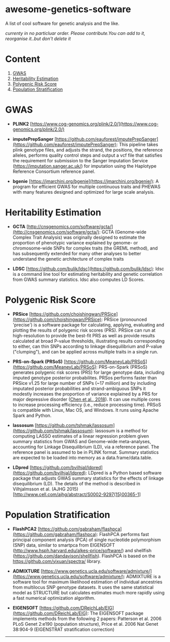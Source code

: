 # awesome-genetics-software
A list of cool software for genetic analysis and the like.

*currenty in no particluar order. Please contribute.You can add to it, reorganise it..but don't delete it*

# Content
1. [GWAS](#gwas)
2. [Heritability Estimation](#heritability-estimation)
3. [Polygenic Risk Score](#polygenic-risk-score)
4. [Population Stratification](#population-stratification)

# GWAS

- **PLINK2** [https://www.cog-genomics.org/plink/2.0/](https://www.cog-genomics.org/plink/2.0/)

- **imputePrepSanger** [https://github.com/eauforest/imputePrepSanger](https://github.com/eauforest/imputePrepSanger): This pipeline takes plink genotype files, and adjusts the strand, the positions, the reference alleles, performs quality control steps and output a vcf file that satisfies the requirement for submission to the Sanger Imputation Service (https://imputation.sanger.ac.uk/) for imputation using the Haplotype Reference Consortium reference panel.

- **bgenie** [https://jmarchini.org/bgenie](https://jmarchini.org/bgenie/): A program for efficient GWAS for multiple continuous traits and PHEWAS with many features designed and optimized for large scale analysis.  

# Heritability Estimation

- **GCTA** [http://cnsgenomics.com/software/gcta/](http://cnsgenomics.com/software/gcta/): GCTA (Genome-wide Complex Trait Analysis) was originally designed to estimate the proportion of phenotypic variance explained by genome- or chromosome-wide SNPs for complex traits (the GREML method), and has subsequently extended for many other analyses to better understand the genetic architecture of complex traits

- **LDSC** [https://github.com/bulik/ldsc](https://github.com/bulik/ldsc): ldsc is a command line tool for estimating heritability and genetic correlation from GWAS summary statistics. ldsc also computes LD Scores.

# Polygenic Risk Score

- **PRSice** [https://github.com/choishingwan/PRSice](https://github.com/choishingwan/PRSice): PRSice (pronounced 'precise') is a software package for calculating, applying, evaluating and plotting the results of polygenic risk scores (PRS). PRSice can run at high-resolution to provide the best-fit PRS as well as provide results calculated at broad P-value thresholds, illustrating results corresponding to either, can thin SNPs according to linkage disequilibrium and P-value ("clumping"), and can be applied across multiple traits in a single run.

- **PRS-on-Spark (PRSoS)** [https://github.com/MeaneyLab/PRSoS](https://github.com/MeaneyLab/PRSoS): PRS-on-Spark (PRSoS) generates polygenic risk scores (PRS) for large genotype data, including imputed genotype posterior probabilites. PRSos performs faster than PRSice v1.25 for large number of SNPs (~17 million) and by including imputated posterior probabilities and strand-ambiguous SNPs it modestly increases the proportion of variance explained by a PRS for major depressive disorder ([Chen et al., 2018](https://bmcbioinformatics.biomedcentral.com/articles/10.1186/s12859-018-2289-9)). It can use multiple cores to increase processing efficiency (i.e., reduce processing time). PRSoS is compatible with Linux, Mac OS, and Windows. It runs using Apache Spark and Python.

- **lassosum** [https://github.com/tshmak/lassosum](https://github.com/tshmak/lassosum): lassosum is a method for computing LASSO estimates of a linear regression problem given summary statistics from GWAS and Genome-wide meta-analyses, accounting for Linkage Disequilibrium (LD), via a reference panel. The reference panel is assumed to be in PLINK format. Summary statistics are expected to be loaded into memory as a data.frame/data.table.

- **LDpred** [https://github.com/bvilhjal/ldpred](https://github.com/bvilhjal/ldpred): LDpred is a Python based software package that adjusts GWAS summary statistics for the effects of linkage disequilibrium (LD). The details of the method is described in Vilhjalmsson et al. (AJHG 2015) [http://www.cell.com/ajhg/abstract/S0002-9297(15)00365-1]

# Population Stratification

- **FlashPCA2** [https://github.com/gabraham/flashpca](https://github.com/gabraham/flashpca): FlashPCA performs fast principal component analysis (PCA) of single nucleotide polymorphism (SNP) data, similar to smartpca from EIGENSOFT (http://www.hsph.harvard.edu/alkes-price/software/) and shellfish (https://github.com/dandavison/shellfish). FlashPCA is based on the https://github.com/yixuan/spectra/ library.

- **ADMIXTURE** [https://www.genetics.ucla.edu/software/admixture/](https://www.genetics.ucla.edu/software/admixture/): ADMIXTURE is a software tool for maximum likelihood estimation of individual ancestries from multilocus SNP genotype datasets. It uses the same statistical model as STRUCTURE but calculates estimates much more rapidly using a fast numerical optimization algorithm. 

- **EIGENSOFT** [https://github.com/DReichLab/EIG](https://github.com/DReichLab/EIG): The EIGENSOFT package implements methods from the following 2 papers: Patterson et al. 2006 PLoS Genet 2:e190 (population structure), Price et al. 2006 Nat Genet 38:904-9 (EIGENSTRAT stratification correction)

*****

